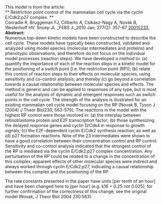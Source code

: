 

This model is from the article:  
** Restriction point control of the mammalian cell cycle via the cyclin E/Cdk2:p27 complex. **   
Conradie R, Bruggeman FJ, Ciliberto A, Csikász-Nagy A, Novák B, Westerhoff HV,
Snoep JL _FEBS J._2010 Jan; 277(2): 357-67
[20015233](http://www.ncbi.nlm.nih.gov/pubmed/20015233),  
**Abstract:**   
Numerous top-down kinetic models have been constructed to describe the cell
cycle. These models have typically been constructed, validated and analyzed
using model species (molecular intermediates and proteins) and phenotypic
observations, and therefore do not focus on the individual model processes
(reaction steps). We have developed a method to: (a) quantify the importance
of each of the reaction steps in a kinetic model for the positioning of a
switch point [i.e. the restriction point (RP)]; (b) relate this control of
reaction steps to their effects on molecular species, using sensitivity and
co-control analysis; and thereby (c) go beyond a correlation towards a causal
relationship between molecular species and effects. The method is generic and
can be applied to responses of any type, but is most useful for the analysis
of dynamic and emergent responses such as switch points in the cell cycle. The
strength of the analysis is illustrated for an existing mammalian cell cycle
model focusing on the RP [Novak B, Tyson J (2004) J Theor Biol230, 563-579].
The reactions in the model with the highest RP control were those involved in:
(a) the interplay between retinoblastoma protein and E2F transcription factor;
(b) those synthesizing the delayed response genes and cyclin D/Cdk4 in
response to growth signals; (c) the E2F-dependent cyclin E/Cdk2 synthesis
reaction; as well as (d) p27 formation reactions. Nine of the 23 intermediates
were shown to have a good correlation between their concentration control and
RP control. Sensitivity and co-control analysis indicated that the strongest
control of the RP is mediated via the cyclin E/Cdk2:p27 complex concentration.
Any perturbation of the RP could be related to a change in the concentration
of this complex; apparent effects of other molecular species were indirect and
always worked through cyclin E/Cdk2:p27, indicating a causal relationship
between this complex and the positioning of the RP.

The rate constants presented in the paper have units [per tenth of an hour]
and have been changed here to [per hour] (e.g. k16 = 0.25 not 0.025); for
further confirmation of the correctness of this change, see the original model
(Novak, J Theor Biol 2004 230:563).

